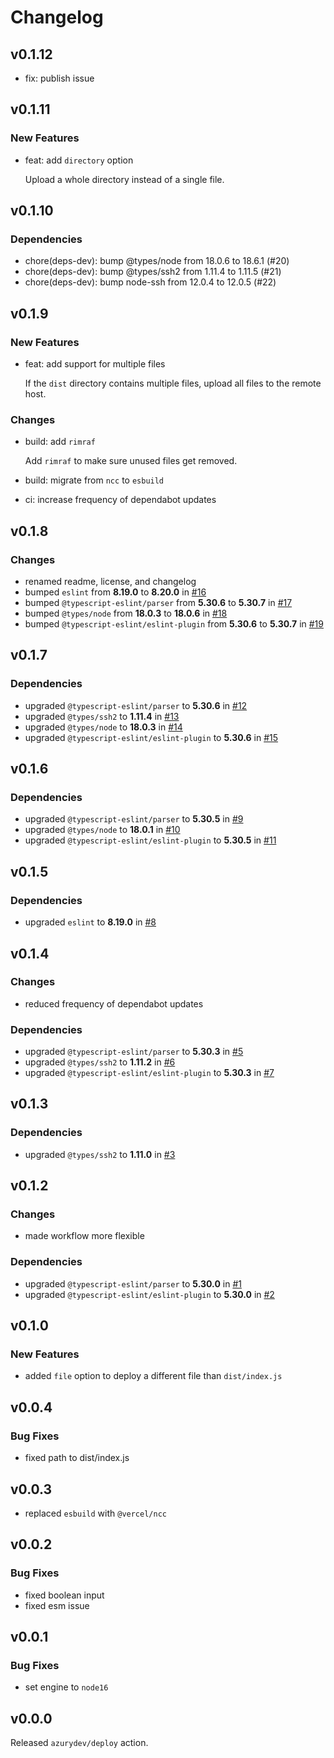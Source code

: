 # Changelog

## v0.1.12

* fix: publish issue

## v0.1.11

### New Features

* feat: add `directory` option

  Upload a whole directory instead of a single file.

## v0.1.10

### Dependencies

* chore(deps-dev): bump @types/node from 18.0.6 to 18.6.1 (#20)
* chore(deps-dev): bump @types/ssh2 from 1.11.4 to 1.11.5 (#21)
* chore(deps-dev): bump node-ssh from 12.0.4 to 12.0.5 (#22)

## v0.1.9

### New Features

* feat: add support for multiple files

  If the `dist` directory contains multiple files, upload all files to the remote host.

### Changes

* build: add `rimraf`

  Add `rimraf` to make sure unused files get removed.

* build: migrate from `ncc` to `esbuild`

* ci: increase frequency of dependabot updates

## v0.1.8

### Changes

* renamed readme, license, and changelog 
* bumped `eslint` from **8.19.0** to **8.20.0** in [#16](https://github.com/azurydev/deploy-action/pull/16)
* bumped `@typescript-eslint/parser` from **5.30.6** to **5.30.7** in [#17](https://github.com/azurydev/deploy-action/pull/17)
* bumped `@types/node` from **18.0.3** to **18.0.6** in [#18](https://github.com/azurydev/deploy-action/pull/18)
* bumped `@typescript-eslint/eslint-plugin` from **5.30.6** to **5.30.7** in [#19](https://github.com/azurydev/deploy-action/pull/19)

## v0.1.7

### Dependencies

- upgraded `@typescript-eslint/parser` to **5.30.6** in [#12](https://github.com/azurydev/deploy-action/pull/12)
- upgraded `@types/ssh2` to **1.11.4** in [#13](https://github.com/azurydev/deploy-action/pull/13)
- upgraded `@types/node` to **18.0.3** in [#14](https://github.com/azurydev/deploy-action/pull/14)
- upgraded `@typescript-eslint/eslint-plugin` to **5.30.6** in [#15](https://github.com/azurydev/deploy-action/pull/15)

## v0.1.6

### Dependencies

- upgraded `@typescript-eslint/parser` to **5.30.5** in [#9](https://github.com/azurydev/deploy-action/pull/9)
- upgraded `@types/node` to **18.0.1** in [#10](https://github.com/azurydev/deploy-action/pull/10)
- upgraded `@typescript-eslint/eslint-plugin` to **5.30.5** in [#11](https://github.com/azurydev/deploy-action/pull/11)

## v0.1.5

### Dependencies

- upgraded `eslint` to **8.19.0** in [#8](https://github.com/azurydev/deploy-action/pull/8)

## v0.1.4

### Changes

- reduced frequency of dependabot updates

### Dependencies

- upgraded `@typescript-eslint/parser` to **5.30.3** in [#5](https://github.com/azurydev/deploy-action/pull/5)
- upgraded `@types/ssh2` to **1.11.2** in [#6](https://github.com/azurydev/deploy-action/pull/6)
- upgraded `@typescript-eslint/eslint-plugin` to **5.30.3** in [#7](https://github.com/azurydev/deploy-action/pull/7)

## v0.1.3

### Dependencies

- upgraded `@types/ssh2` to **1.11.0** in [#3](https://github.com/azurydev/deploy-action/pull/3)

## v0.1.2

### Changes

- made workflow more flexible

### Dependencies

- upgraded `@typescript-eslint/parser` to **5.30.0** in [#1](https://github.com/azurydev/deploy-action/pull/1)
- upgraded `@typescript-eslint/eslint-plugin` to **5.30.0** in [#2](https://github.com/azurydev/deploy-action/pull/2)

## v0.1.0

### New Features

- added `file` option to deploy a different file than `dist/index.js`

## v0.0.4

### Bug Fixes

- fixed path to dist/index.js

## v0.0.3

- replaced `esbuild` with `@vercel/ncc`

## v0.0.2

### Bug Fixes

- fixed boolean input
- fixed esm issue

## v0.0.1

### Bug Fixes

- set engine to `node16`

## v0.0.0

Released `azurydev/deploy` action.
